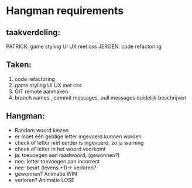 # Hangman requirements
## taakverdeling:
PATRICK: game styling UI UX met css
JEROEN: code refactoring
## Taken: 
1. code refactoring
2. game styling UI UX met css
3. GIT remote aanmaken
4. branch names , commit messages, pull messages duidelijk beschrijven

## Hangman:
- Random woord kiezen
- er moet één geldige letter ingevoerd kunnen worden
- check of letter niet eerder is ingevoerd, zo ja warning
- check of letter in het woord voorkomt
- ja: toevoegen aan raadwoord, (gewonnen?)
- nee: letter toevoegen aan incorrect
- nee: beurt (levens +1)-> verloren?
- gewonnen? Animatie WIN
- verloren? Animatie LOSE
